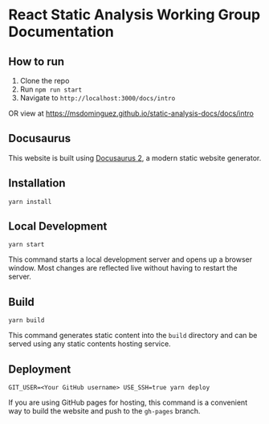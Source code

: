 # React Static Analysis Working Group Documentation

## How to run
1. Clone the repo
2. Run `npm run start`
3. Navigate to `http://localhost:3000/docs/intro`

OR view at https://msdominguez.github.io/static-analysis-docs/docs/intro

## Docusaurus

This website is built using [Docusaurus 2](https://docusaurus.io/), a modern static website generator.

## Installation

```console
yarn install
```

## Local Development

```console
yarn start
```

This command starts a local development server and opens up a browser window. Most changes are reflected live without having to restart the server.

## Build

```console
yarn build
```

This command generates static content into the `build` directory and can be served using any static contents hosting service.

## Deployment

```console
GIT_USER=<Your GitHub username> USE_SSH=true yarn deploy
```

If you are using GitHub pages for hosting, this command is a convenient way to build the website and push to the `gh-pages` branch.
